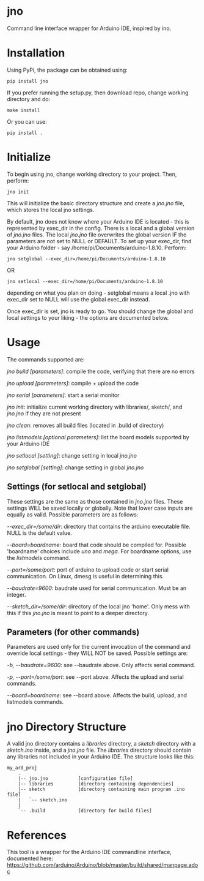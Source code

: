 # jno
Command line interface wrapper for Arduino IDE, inspired by ino.

# Installation
Using PyPi, the package can be obtained using:
	
	pip install jno

If you prefer running the setup.py, then download repo, change working directory and do:

	make install
	
Or you can use:

	pip install .

# Initialize
To begin using jno, change working directory to your project. Then, perform:

	jno init

This will initialize the basic directory structure and create a *jno.jno* file, which stores the local jno settings.

By default, jno does not know where your Arduino IDE is located - this is represented by exec_dir in the config. There is a local and a global version of *jno.jno* files. The local *jno.jno* file overwrites the global version IF the parameters are not set to NULL or DEFAULT. To set up your exec_dir, find your Arduino folder - say /home/pi/Documents/arduino-1.8.10. Perform:

	jno setglobal --exec_dir=/home/pi/Documents/arduino-1.8.10
	
OR

	jno setlocal --exec_dir=/home/pi/Documents/arduino-1.8.10

depending on what you plan on doing - setglobal means a local .jno with exec_dir set to NULL will use the global exec_dir instead.

Once exec_dir is set, jno is ready to go. You should change the global and local settings to your liking - the options are documented below.

# Usage
The commands supported are:

*jno build [parameters]*: compile the code, verifying that there are no errors

*jno upload [parameters]*: compile + upload the code

*jno serial [parameters]*: start a serial monitor

*jno init*: initialize current working directory with libraries/, sketch/, and *jno.jno* if they are not present

*jno clean*: removes all build files (located in .build of directory)

*jno listmodels [optional parameters]*: list the board models supported by your Arduino IDE

*jno setlocal [setting]*: change setting in local *jno.jno*

*jno setglobal [setting]*: change setting in global *jno.jno*

## Settings (for setlocal and setglobal)
These settings are the same as those contained in *jno.jno* files. These settings WILL be saved locally or globally. Note that lower case inputs are equally as valid. Possible parameters are as follows:

*--exec_dir=/some/dir*: directory that contains the arduino executable file. NULL is the default value.

*--board=boardname*: board that code should be compiled for. Possible 'boardname' choices include *uno* and *mega*. For boardname options, use the *listmodels* command.

*--port=/some/port*: port of arduino to upload code or start serial communication. On Linux, dmesg is useful in determining this.

*--baudrate=9600*: baudrate used for serial communication. Must be an integer.

*--sketch_dir=/some/dir*: directory of the local jno 'home'. Only mess with this if this *jno.jno* is meant to point to a deeper directory.

## Parameters (for other commands)
Parameters are used only for the current invocation of the command and override local settings - they WILL NOT be saved. Possible settings are:

*-b, --baudrate=9600*: see --baudrate above. Only affects serial command.

*-p, --port=/some/port*: see --port above. Affects the upload and serial commands.

*--board=boardname*: see --board above. Affects the build, upload, and listmodels commands.

# jno Directory Structure

 A valid jno directory contains a *libraries* directory, a *sketch* directory with a *sketch.ino* inside, and a *jno.jno* file. The *libraries* directory should contain any libraries not included in your Arduino IDE. The structure looks like this:

```
my_ard_proj
    .
    |-- jno.jno           [configuration file]
    |-- libraries         [directory containing dependencies]
    |-- sketch            [directory containing main program .ino file]
    |   `-- sketch.ino
    |
    `-- .build            [directory for build files]
```

# References

This tool is a wrapper for the Arduino IDE commandline interface, documented here:
https://github.com/arduino/Arduino/blob/master/build/shared/manpage.adoc
